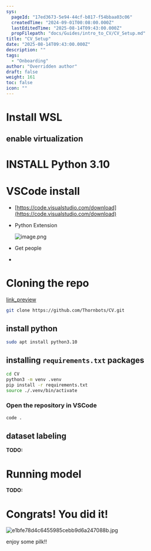 ```yaml
---
sys:
  pageId: "17ed3673-5e94-44cf-b817-f54bbaa03c06"
  createdTime: "2024-09-01T00:08:00.000Z"
  lastEditedTime: "2025-08-14T09:43:00.000Z"
  propFilepath: "docs/Guides/intro_to_CV/CV_Setup.md"
title: "CV_Setup"
date: "2025-08-14T09:43:00.000Z"
description: ""
tags:
  - "Onboarding"
author: "Overridden author"
draft: false
weight: 161
toc: false
icon: ""
---
```


# Install WSL

## enable virtualization

# INSTALL Python 3.10

# VSCode install

- [https://code.visualstudio.com/download](https://code.visualstudio.com/download)
- Python Extension

	![image.png](https://prod-files-secure.s3.us-west-2.amazonaws.com/d518164a-d88e-44d1-a4ee-3adb3bd8bce0/d82b6650-a5e4-4d3c-b8c9-93d817dae00e/image.png?X-Amz-Algorithm=AWS4-HMAC-SHA256&X-Amz-Content-Sha256=UNSIGNED-PAYLOAD&X-Amz-Credential=ASIAZI2LB466WDIDZ7WL%2F20250816%2Fus-west-2%2Fs3%2Faws4_request&X-Amz-Date=20250816T022819Z&X-Amz-Expires=3600&X-Amz-Security-Token=IQoJb3JpZ2luX2VjEB4aCXVzLXdlc3QtMiJIMEYCIQCpTubNRpktXTD3QiPRqiCwHUlkL7t5O%2Bue2lpGj7Qa3AIhAKOU2Yam1unIb2OVjXwqExfmWJ2Am5OqNOmaymk2nM9pKv8DCGcQABoMNjM3NDIzMTgzODA1IgwCUXlOnBGWpWppfecq3ANjuKKb5yQuekrvHKGWVSwpWbibSy%2F9eittu69sZwoV2ayv8NYjT%2Fcl%2F7unGngzRGA1DnzdadHNK%2BblBR5LNlMr9UD%2BrNV%2Bsp20j2dh5%2BG6WZ8fFa9s4zBCoLMucfQgQENIRbI0ST6AGj6RtPaE0K6LNQYusrQ430XwnYj%2BNepoAHNTkPCOi8C9nFyxzwgVHoUruB2tWr1%2BdYiESU0rZoA%2F3%2Fmd0id%2BzF%2B9iZM7iT0i62LMtWGY8OVHWskDXYYBBIVwLVw8Kk7%2BYRkgkn4rneq3zMxt%2Fk7vu4%2BSpB6Z024IPrRlQJxXWuCo8bohi95Q8lO9JycRaN%2BUcnAtqXLpn3X7e6GqvutYLZFpZELQSf3zGThboJOmvQKlfifK3Oi0qaNRE1P92illd3ZjemdXraaxhTcukcxCxUhLAi8TqNuKZ5zorFGOicYwp5taUY0O5eYyitTfSplVY28T6Z0u2RMWL6D7LNyFVWlFUn9ZcShkWFm%2BVI%2BEi1sRlGUDDRDG%2BAV1WJHbXefEYaT8Yfz%2FYhbMvhgvTbSz%2BdU0clpHPABobHeTNR%2BLlToswPI3aWtvxwfHB4%2FJKIeHzrnDPmVmaqEbGtXvblZK1VpdNJfLOcAmxXQ%2Fps%2Bx5fGDluUhqjDp1%2F7EBjqkATeRyNapT6JGGN0pVSFxbLCwrQaFoqhutTcfs3D3augsg3MnlYE7QhieU45c0uvc9ASgYyvDk3kVEo1JK5%2B1WtYmx%2F5KDghHT%2FAl87Dw6OcD0mH3O%2Bu5EVfUC2AertlKj1Kr9ndhGgHCLMDd6jklok7IZbR9h09aRbc8MhYisesKb9EfYUWoy7A36SyKjGizgLCBhb%2BAPnE0MYmoj91qIS%2Bo36GX&X-Amz-Signature=d7e5ca2d87f21b14cd6ffb0523b39993f1df1f83d1b7dac4678904ffe1cd1cdc&X-Amz-SignedHeaders=host&x-amz-checksum-mode=ENABLED&x-id=GetObject)
- Get people
- 

# Cloning the repo

[link_preview](https://github.com/Thornbots/CV/)

```bash
git clone https://github.com/Thornbots/CV.git
```

## install python

```bash
sudo apt install python3.10
```

## installing `requirements.txt` packages

```bash
cd CV
python3 -m venv .venv
pip install -r requirements.txt
source ./.venv/bin/activate
```

### Open the repository in VSCode

```bash
code .
```

## dataset labeling  

**TODO:**

# Running model

**TODO:**

# Congrats! You did it!

![e1bfe78d4c6455985cebb9d6a247088b.jpg](https://prod-files-secure.s3.us-west-2.amazonaws.com/d518164a-d88e-44d1-a4ee-3adb3bd8bce0/7d1ce04e-65d6-40c8-814d-754280e9515a/e1bfe78d4c6455985cebb9d6a247088b.jpg?X-Amz-Algorithm=AWS4-HMAC-SHA256&X-Amz-Content-Sha256=UNSIGNED-PAYLOAD&X-Amz-Credential=ASIAZI2LB466ROT3QGOY%2F20250816%2Fus-west-2%2Fs3%2Faws4_request&X-Amz-Date=20250816T022818Z&X-Amz-Expires=3600&X-Amz-Security-Token=IQoJb3JpZ2luX2VjEB4aCXVzLXdlc3QtMiJIMEYCIQDvBX7N9tG665V39lP6D3UjAMRyu2nbg4w676CuECGigQIhAOETJ2PpHM%2BZ7Rc%2F6xFpMjxOYYr%2Fwbd2Jc7YzLvkmiYmKv8DCGcQABoMNjM3NDIzMTgzODA1IgxQ0ulWxBpYAF%2Bz%2F%2Fsq3APo%2BqTQQXWwjdZCOySTL6EC%2BP4jK2DYOHto4idGG%2BA8luYByyTY5Y%2FZHhYgmArp%2FqfZQCS6iH7SOUVr06iiv%2BQ4T4p7UsIxFPvCsTGQLga7jfWAIPAR6QqoGdnDFRJX3pwD86Ej2WWWDLTXewOY2eiF60Ps1gvpvWdwit4e0bzLLPfwvOA%2FqHAOnVBchQyL1qcNm%2BevLnnkO6OlhPTY1rt7G2rugcY437EY3mzyjmZ%2F7vjaFLauvAQ8%2B6OG07W%2BLq%2FUvgNc6x%2FTYVT3PdvcI2AodImOXbaYjj4gpgeqEtGSJZEBEyvrt78GiEXPlxLTGHAhUZJWp%2FteGhtn2lBxAcIs8xQUUJZJPHSV6eH0D%2BcpMoGt%2FY8V1sj9neK5%2FI46WZWvTU1QpbGF7eW5DoCbProaEf8QauzMI1VNz27zwth11MCgx968lmtfueN84bIjJF06YU%2Fqdk%2B6ixvl37UXTUYNMEWjzdj2EUXCCsdOBaFN%2F2kLgOaSfcFR2nYbZ%2B9TPnk3WBgN3y0sZ2p8AIHHfZtRvfsPi0D7swKgp7Sv3fujwBLj20Bds3GwD5s4dPCKFVlbkG4EgXEUBuW2PPuV3MIbNRag2fd05G71P4U6QwNsEeUnoI1%2B3tZ1RSpeFDDv1%2F7EBjqkAatm1e18NYK44doaes5ev4hLrDi%2B7%2BHo%2FoUPWygp44HwkZP7NTFgd02r%2BRgKuViFQG9bBYTpQoVWOBGwN3pWtHnLKuquD3EO8XhTc5%2FsoyJLXH8xD%2ByBNPMIrx3Ofkg%2F85Y%2BJAVqLdbNPhpXOn24qQm4wi0SZiGLpp45FITZ4aJnxdNIfCYWfvNwoC%2BjIeF2OWNQFfr8Vgi889yXGQmQpNrh%2B3MV&X-Amz-Signature=16ebb75fe79e4606a2621f5cbc6c9948a56bfad074a35b12f935cf1f7ee2e53a&X-Amz-SignedHeaders=host&x-amz-checksum-mode=ENABLED&x-id=GetObject)

enjoy some pilk!!

